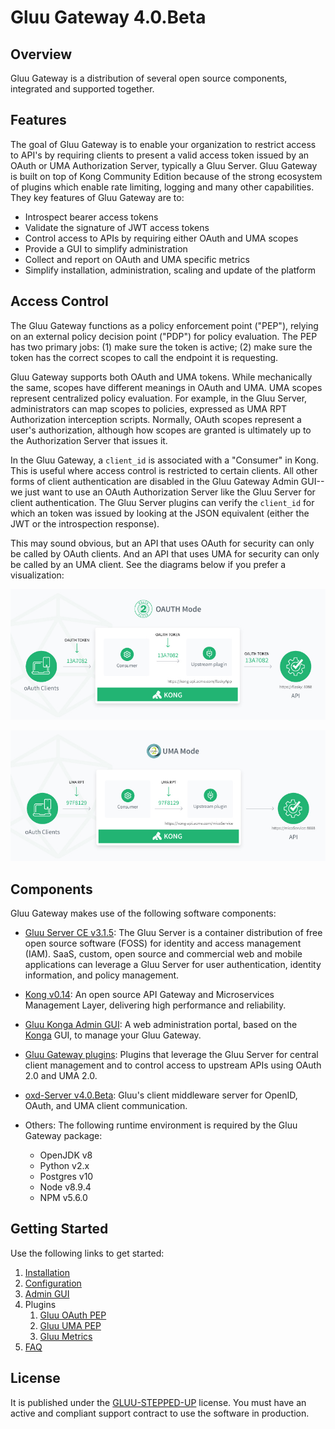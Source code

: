 # Gluu Gateway 4.0.Beta

## Overview

Gluu Gateway is a distribution of several open source components, integrated and supported together. 

## Features

The goal of Gluu Gateway is to enable your organization to restrict access to API's by requiring clients to present a valid access token issued by an OAuth or UMA Authorization Server, typically a Gluu Server. Gluu Gateway is built on top of Kong Community Edition because of the strong ecosystem of plugins which enable rate limiting, logging and many other capabilities. They key features of Gluu Gateway are to:

- Introspect bearer access tokens
- Validate the signature of JWT access tokens
- Control access to APIs by requiring either OAuth and UMA scopes
- Provide a GUI to simplify administration
- Collect and report on OAuth and UMA specific metrics
- Simplify installation, administration, scaling and update of the platform

## Access Control

The Gluu Gateway functions as a policy enforcement point ("PEP"), relying on an external policy decision point ("PDP") for policy evaluation. The PEP has two primary jobs: (1) make sure the token is active; (2) make sure the token has the correct scopes to call the endpoint it is requesting.

Gluu Gateway supports both OAuth and UMA tokens. While mechanically the same, scopes have different meanings in OAuth and UMA. UMA scopes represent centralized policy evaluation. For example, in the Gluu Server, administrators can map scopes to policies, expressed as UMA RPT Authorization interception scripts. Normally, OAuth scopes represent a user's authorization, although how scopes are granted is ultimately up to the Authorization Server that issues it.

In the Gluu Gateway, a `client_id` is associated with a "Consumer" in Kong. This is useful where access control is restricted to certain clients. All other forms of client authentication are disabled in the Gluu Gateway Admin GUI--we just want to use an OAuth Authorization Server like the Gluu Server for client authentication. The Gluu Server plugins can verify the `client_id` for which an token was issued by looking at the JSON equivalent (either the JWT or the introspection response).

This may sound obvious, but an API that uses OAuth for security can only be called by OAuth clients. And an API that uses UMA for security can only be called by an UMA client. See the diagrams below if you prefer a visualization:

![OAuth PEP diagram](img/diagram-oauth-mode.jpg)

![UMA PEP diagram](img/diagram-uma-mode.jpg)

## Components

Gluu Gateway makes use of the following software components:

- [Gluu Server CE v3.1.5](https://gluu.org/docs/ce/3.1.5): The Gluu Server is a container distribution of free open source software (FOSS) for identity and access management (IAM). SaaS, custom, open source and commercial web and mobile applications can leverage a Gluu Server for user authentication, identity information, and policy management.

- [Kong v0.14](https://getkong.org): An open source API Gateway and Microservices Management Layer, delivering high performance and reliability.

- [Gluu Konga Admin GUI](https://github.com/GluuFederation/gluu-gateway/tree/master/konga): A web administration portal, based on the [Konga](https://github.com/pantsel/konga) GUI, to manage your Gluu Gateway.

- [Gluu Gateway plugins](https://github.com/GluuFederation/gluu-gateway): Plugins that leverage the Gluu Server for central client management and to control access to upstream APIs using OAuth 2.0 and UMA 2.0.

- [oxd-Server v4.0.Beta](https://oxd.gluu.org):  Gluu's client middleware server for OpenID, OAuth, and UMA client communication.

- Others: The following runtime environment is required by the Gluu Gateway package:
    - OpenJDK v8
    - Python v2.x
    - Postgres v10
    - Node v8.9.4
    - NPM v5.6.0

## Getting Started

Use the following links to get started:  

1. [Installation](./installation.md)
1. [Configuration](./configuration.md)
1. [Admin GUI](./admin-gui.md)
1. Plugins
    1. [Gluu OAuth PEP](./plugin/gluu-oauth-pep.md)
    2. [Gluu UMA PEP](./plugin/gluu-uma-pep.md)
    3. [Gluu Metrics](./plugin/gluu-metrics.md)
1. [FAQ](./faq.md)

## License  

It is published under the [GLUU-STEPPED-UP](https://raw.githubusercontent.com/GluuFederation/gluu-gateway/master/LICENSE) license. You must have an active and compliant support contract to use the software in production.
